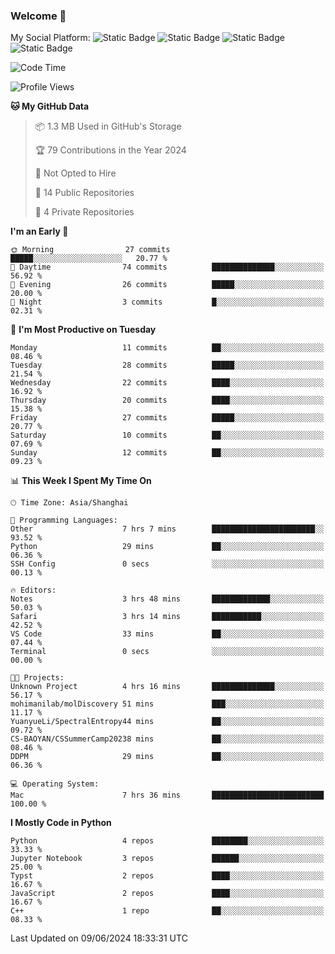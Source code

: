 ### Welcome 👋

<!--
**CheneyNine/CheneyNine** is a ✨ _special_ ✨ repository because its `README.md` (this file) appears on your GitHub profile.

Here are some ideas to get you started:

- 🔭 I’m currently working on ...
- 🌱 I’m currently learning ...
- 👯 I’m looking to collaborate on ...
- 🤔 I’m looking for help with ...
- 💬 Ask me about ...
- 📫 How to reach me: ...
- 😄 Pronouns: ...
- ⚡ Fun fact: ...
-->

My Social Platform:
![Static Badge](https://img.shields.io/badge/_-CheneyNine-black?style=flat&logo=Github&logoColor=white&cacheSeconds=https%3A%2F%2Fgithub.com%2FCheneyNine)
![Static Badge](https://img.shields.io/badge/_-cheneynine.top-purple?style=flat&logo=googlehome&logoColor=white&link=https%3A%2F%2Fwww.cheneynine.top)
![Static Badge](https://img.shields.io/badge/_-CQU__Cheney-green?style=flat&logo=wechat&logoColor=white&link=https%3A%2F%2Fwww.linkedin.com%2Fin%2Fyinan-chen-9b09202b9%2F)
![Static Badge](https://img.shields.io/badge/_-Cheney-blue?style=flat&logo=linkedin&logoColor=white&link=https%3A%2F%2Fwww.linkedin.com%2Fin%2Fyinan-chen-9b09202b9%2F)


<!--START_SECTION:waka-->
![Code Time](http://img.shields.io/badge/Code%20Time-157%20hrs%206%20mins-blue)

![Profile Views](http://img.shields.io/badge/Profile%20Views-0-blue)

**🐱 My GitHub Data** 

> 📦 1.3 MB Used in GitHub's Storage 
 > 
> 🏆 79 Contributions in the Year 2024
 > 
> 🚫 Not Opted to Hire
 > 
> 📜 14 Public Repositories 
 > 
> 🔑 4 Private Repositories 
 > 
**I'm an Early 🐤** 

```text
🌞 Morning                27 commits          █████░░░░░░░░░░░░░░░░░░░░   20.77 % 
🌆 Daytime                74 commits          ██████████████░░░░░░░░░░░   56.92 % 
🌃 Evening                26 commits          █████░░░░░░░░░░░░░░░░░░░░   20.00 % 
🌙 Night                  3 commits           █░░░░░░░░░░░░░░░░░░░░░░░░   02.31 % 
```
📅 **I'm Most Productive on Tuesday** 

```text
Monday                   11 commits          ██░░░░░░░░░░░░░░░░░░░░░░░   08.46 % 
Tuesday                  28 commits          █████░░░░░░░░░░░░░░░░░░░░   21.54 % 
Wednesday                22 commits          ████░░░░░░░░░░░░░░░░░░░░░   16.92 % 
Thursday                 20 commits          ████░░░░░░░░░░░░░░░░░░░░░   15.38 % 
Friday                   27 commits          █████░░░░░░░░░░░░░░░░░░░░   20.77 % 
Saturday                 10 commits          ██░░░░░░░░░░░░░░░░░░░░░░░   07.69 % 
Sunday                   12 commits          ██░░░░░░░░░░░░░░░░░░░░░░░   09.23 % 
```


📊 **This Week I Spent My Time On** 

```text
🕑︎ Time Zone: Asia/Shanghai

💬 Programming Languages: 
Other                    7 hrs 7 mins        ███████████████████████░░   93.52 % 
Python                   29 mins             ██░░░░░░░░░░░░░░░░░░░░░░░   06.36 % 
SSH Config               0 secs              ░░░░░░░░░░░░░░░░░░░░░░░░░   00.13 % 

🔥 Editors: 
Notes                    3 hrs 48 mins       █████████████░░░░░░░░░░░░   50.03 % 
Safari                   3 hrs 14 mins       ███████████░░░░░░░░░░░░░░   42.52 % 
VS Code                  33 mins             ██░░░░░░░░░░░░░░░░░░░░░░░   07.44 % 
Terminal                 0 secs              ░░░░░░░░░░░░░░░░░░░░░░░░░   00.00 % 

🐱‍💻 Projects: 
Unknown Project          4 hrs 16 mins       ██████████████░░░░░░░░░░░   56.17 % 
mohimanilab/molDiscovery 51 mins             ███░░░░░░░░░░░░░░░░░░░░░░   11.17 % 
YuanyueLi/SpectralEntropy44 mins             ██░░░░░░░░░░░░░░░░░░░░░░░   09.72 % 
CS-BAOYAN/CSSummerCamp20238 mins             ██░░░░░░░░░░░░░░░░░░░░░░░   08.46 % 
DDPM                     29 mins             ██░░░░░░░░░░░░░░░░░░░░░░░   06.36 % 

💻 Operating System: 
Mac                      7 hrs 36 mins       █████████████████████████   100.00 % 
```

**I Mostly Code in Python** 

```text
Python                   4 repos             ████████░░░░░░░░░░░░░░░░░   33.33 % 
Jupyter Notebook         3 repos             ██████░░░░░░░░░░░░░░░░░░░   25.00 % 
Typst                    2 repos             ████░░░░░░░░░░░░░░░░░░░░░   16.67 % 
JavaScript               2 repos             ████░░░░░░░░░░░░░░░░░░░░░   16.67 % 
C++                      1 repo              ██░░░░░░░░░░░░░░░░░░░░░░░   08.33 % 
```




 Last Updated on 09/06/2024 18:33:31 UTC
<!--END_SECTION:waka-->


